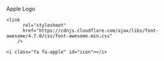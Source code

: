 Apple Logo

<prev>
 <link
      rel="stylesheet"
      href="https://cdnjs.cloudflare.com/ajax/libs/font-awesome/4.7.0/css/font-awesome.min.css"
    />
</prev>

<prev>
 <i class="fa fa-apple" id="icon"></i>
</prev>

```
<link
      rel="stylesheet"
      href="https://cdnjs.cloudflare.com/ajax/libs/font-awesome/4.7.0/css/font-awesome.min.css"
    />

<i class="fa fa-apple" id="icon"></i>
```
